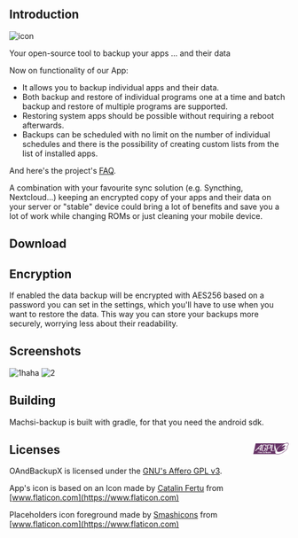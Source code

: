## Introduction

![icon](https://user-images.githubusercontent.com/80721588/111232128-dd6c2800-85c0-11eb-8b4a-cafb286a14ca.png)

Your open-source tool to backup your apps ... and their data

Now on functionality of our App:

* It allows you to backup individual apps and their data.
* Both backup and restore of individual programs one at a time and batch backup and restore of multiple programs are supported.
* Restoring system apps should be possible without requiring a reboot afterwards.
* Backups can be scheduled with no limit on the number of individual schedules and there is the possibility of creating custom lists from the list of installed apps.

And here's the project's [FAQ](FAQ.md).

A combination with your favourite sync solution (e.g. Syncthing, Nextcloud...)  keeping an encrypted copy of your apps and their data on your server or "stable" device could bring a lot of benefits and save you a lot of work while changing ROMs or just cleaning your mobile device.

## Download


## Encryption

If enabled the data backup will be encrypted with AES256 based on a password you can set in the settings, which you'll have to use when you want to restore the data. This way you can store your backups more securely, worrying less about their readability.

## Screenshots

![1haha](https://user-images.githubusercontent.com/80721588/111232190-fe347d80-85c0-11eb-94c5-c698a3202496.png)
![2](https://user-images.githubusercontent.com/80721588/111232198-fffe4100-85c0-11eb-8052-1fddd4ec41db.png)


## Building

Machsi-backup is built with gradle, for that you need the android sdk.

## Licenses <img align="right" src="agplv3.png" width="64" />

OAndBackupX is licensed under the [GNU's Affero GPL v3](LICENSE.md).

App's icon is based on an Icon made by [Catalin Fertu](https://www.flaticon.com/authors/catalin-fertu) from [www.flaticon.com](https://www.flaticon.com)

Placeholders icon foreground made by [Smashicons](https://www.flaticon.com/authors/smashicons) from [www.flaticon.com](https://www.flaticon.com)


